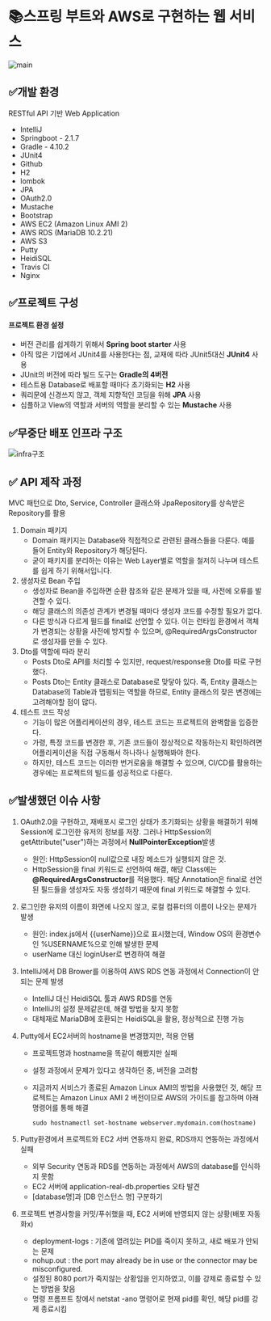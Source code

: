 # 📚스프링 부트와 AWS로 구현하는 웹 서비스

![main](https://user-images.githubusercontent.com/44271206/125600462-3f4c73ed-9b5b-44f5-9b88-9064e4a94efe.png)





## ✅개발 환경

RESTful API 기반 Web Application

- IntelliJ
- Springboot - 2.1.7
- Gradle - 4.10.2
- JUnit4
- Github
- H2
- lombok
- JPA
- OAuth2.0
- Mustache
- Bootstrap
- AWS EC2 (Amazon Linux AMI 2)
- AWS RDS (MariaDB 10.2.21)
- AWS S3
- Putty
- HeidiSQL
- Travis CI
- Nginx






## ✅프로젝트 구성

#### 프로젝트 환경 설정

- 버전 관리를 쉽게하기 위해서 **Spring boot starter** 사용
- 아직 많은 기업에서 JUnit4를 사용한다는 점, 교재에 따라 JUnit5대신 **JUnit4** 사용
- JUnit의 버전에 따라 빌드 도구는 **Gradle의 4버전**
- 테스트용 Database로 배포할 때마다 초기화되는 **H2** 사용
- 쿼리문에 신경쓰지 않고, 객체 지향적인 코딩을 위해 **JPA** 사용
- 심플하고 View의 역할과 서버의 역할을 분리할 수 있는 **Mustache** 사용





## ✅무중단 배포 인프라 구조

![infra구조](C:\Users\82103\Desktop\IntelliJ_Project\127263914-bc2fb44a-840b-491a-912e-c3260c3dcfd9.png)



## ✅ API 제작 과정

MVC 패턴으로 Dto, Service, Controller 클래스와 JpaRepository를 상속받은 Repository를 활용



1. Domain 패키지
   - Domain 패키지는 Database와 직접적으로 관련된 클래스들을 다룬다. 예를 들어 Entity와 Repository가 해당된다.
   - 굳이 패키지를 분리하는 이유는 Web Layer별로 역할을 철저히 나누며 테스트를 쉽게 하기 위해서입니다. 
2. 생성자로 Bean 주입
   - 생성자로 Bean을 주입하면 순환 참조와 같은 문제가 있을 때, 사전에 오류를 발견할 수 있다.
   - 해당 클래스의 의존성 관계가 변경될 때마다 생성자 코드를 수정할 필요가 없다.
   - 다른 방식과 다르게 필드를 final로 선언할 수 있다. 이는 런타임 환경에서 객체가 변경되는 상황을 사전에 방지할 수 있으며, @RequiredArgsConstructor로 생성자를 만들 수 있다.
3. Dto를 역할에 따라 분리
   - Posts Dto로 API를 처리할 수 있지만, request/response용 Dto를 따로 구현했다.
   - Posts Dto는 Entity 클래스로 Database로 맞닿아 있다. 즉, Entity 클래스는 Database의 Table과 맵핑되는 역할을 하므로, Entity 클래스의 잦은 변경에는 고려해야할 점이 많다.
4. 테스트 코드 작성
   - 기능이 많은 어플리케이션의 경우, 테스트 코드는 프로젝트의 완벽함을 입증한다.
   - 가령, 특정 코드를 변경한 후,  기존 코드들이 정상적으로 작동하는지 확인하려면 어플리케이션을 직접 구동해서 하나하나 실행해봐야 한다.
   - 하지만, 테스트 코드는 이러한 번거로움을 해결할 수 있으며, CI/CD를 활용하는 경우에는 프로젝트의 빌드를 성공적으로 다룬다.





## ✅발생했던 이슈 사항

1. OAuth2.0을 구현하고, 재배포시 로그인 상태가 초기화되는 상황을 해결하기 위해 Session에 로그인한 유저의 정보를 저장. 그러나 HttpSession의 getAttribute("user")하는 과정에서 **NullPointerException**발생
   - 원인: HttpSession이 null값으로  내장 메소드가 실행되지 않은 것.
   - HttpSession을 final 키워드로 선언하여 해결, 해당 Class에는 **@RequiredArgsConstructor**를 적용했다. 해당 Annotation은 final로 선언된 필드들을 생성자도 자동 생성하기 때문에 final 키워드로 해결할 수 있다.
   
2. 로그인한 유저의 이름이 화면에 나오지 않고, 로컬 컴퓨터의 이름이 나오는 문제가 발생
   - 원인: index.js에서 {{userName}}으로 표시했는데, Window OS의 환경변수인 %USERNAME%으로 인해 발생한 문제
   - userName 대신 loginUser로 변경하여 해결

3. IntelliJ에서 DB Brower를 이용하여 AWS RDS 연동 과정에서 Connection이 안되는 문제 발생
   - IntelliJ 대신 HeidiSQL 툴과 AWS RDS를 연동
   - IntelliJ의 설정 문제같은데, 해결 방법을 찾지 못함
   - 대체재로 MariaDB에 호환되는 HeidiSQL을 활용, 정상적으로 진행 가능

4. Putty에서 EC2서버의 hostname을 변경했지만, 적용 안됌

   - 프로젝트명과 hostname을 똑같이 해봤지만 실패

   - 설정 과정에서 문제가 있다고 생각하던 중, 버전을 고려함

   - 지금까지 서비스가 종료된 Amazon Linux AMI의 방법을 사용했던 것, 해당 프로젝트는 Amazon Linux AMI 2 버전이므로 AWS의 가이드를 참고하며 아래 명령어를 통해 해결

     ```shell
     sudo hostnamectl set-hostname webserver.mydomain.com(hostname)
     ```

     

5. Putty환경에서 프로젝트와 EC2 서버 연동까지 완료, RDS까지 연동하는 과정에서 실패
   - 외부 Security 연동과 RDS를 연동하는 과정에서 AWS의 database를 인식하지 못함
   - EC2 서버에 application-real-db.properties 오타 발견
   - [database명]과 [DB 인스턴스 명] 구분하기

6. 프로젝트 변경사항을 커밋/푸쉬했을 때, EC2 서버에 반영되지 않는 상황(배포 자동화x)
   - deployment-logs : 기존에 열려있는 PID를 죽이지 못하고, 새로 배포가 안되는 문제
   - nohup.out : the port may already be in use or the connector may be misconfigured.
   - 설정된 8080 port가 죽지않는 상황임을 인지하였고, 이를 강제로 종료할 수 있는 방법을 찾음
   - 명령 프롬프트 창에서 netstat -ano 명령어로 현재 pid를 확인, 해당 pid를 강제 종료시킴

